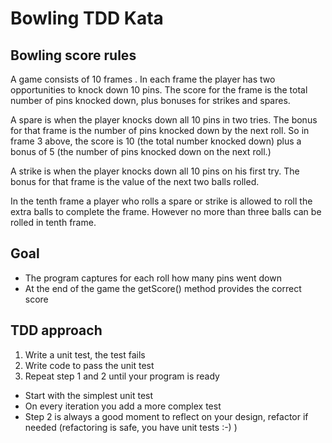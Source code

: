 # Bowling TDD Kata

## Bowling score rules

A game consists of 10 frames .  In each frame the player has​
two opportunities to knock down 10 pins.  The score for the frame is the total​
number of pins knocked down, plus bonuses for strikes and spares.​
​

A spare is when the player knocks down all 10 pins in two tries.  The bonus for​
that frame is the number of pins knocked down by the next roll.  So in frame 3​
above, the score is 10 (the total number knocked down) plus a bonus of 5 (the​
number of pins knocked down on the next roll.)​
​

A strike is when the player knocks down all 10 pins on his first try.  The bonus​
for that frame is the value of the next two balls rolled.​
​

In the tenth frame a player who rolls a spare or strike is allowed to roll the extra​
balls to complete the frame.  However no more than three balls can be rolled in​
tenth frame.

## Goal

- The program captures for each roll how many pins went down
- At the end of the game the getScore() method provides the correct score


## TDD approach

1) Write a unit test, the test fails
1) Write code to pass the unit test
1) Repeat step 1 and 2 until your program is ready

- Start with the simplest unit test
- On every iteration you add a more complex test
- Step 2 is always a good moment to reflect on your design, refactor if needed (refactoring is safe, you have unit tests :-) ) 
